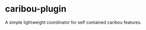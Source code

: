 caribou-plugin
==============

A simple lightweight coordinator for self contained caribou features.
